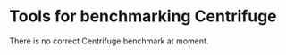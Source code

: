 Tools for benchmarking Centrifuge
=================================

There is no correct Centrifuge benchmark at moment.
